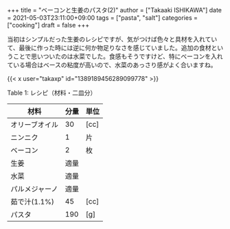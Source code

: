 +++
title = "ベーコンと生姜のパスタ(2)"
author = ["Takaaki ISHIKAWA"]
date = 2021-05-03T23:11:00+09:00
tags = ["pasta", "salt"]
categories = ["cooking"]
draft = false
+++

当初はシンプルだった生姜のレシピですが、気がつけば色々と具材を入れていて、最後に作った時には逆に何か物足りなさを感じていました。追加の食材ということで思いついたのは水菜でした。食感もそうですけど、特にベーコンを入れている場合はベースの粘度が高いので、水菜のあっさり感がよく合いますね。  

{{< x user="takaxp" id="1389189456289099778" >}}  

<div class="table-caption">
  <span class="table-number">Table 1</span>:
  レシピ（材料・二皿分）
</div>

| 材料      | 分量 | 単位 |
|---------|----|----|
| オリーブオイル | 30  | [cc] |
| ニンニク  | 1   | 片   |
| ベーコン  | 2   | 枚   |
| 生姜      | 適量 |      |
| 水菜      | 適量 |      |
| パルメジャーノ | 適量 |      |
| 茹で汁(1.1%) | 45  | [cc] |
| パスタ    | 190 | [g]  |
